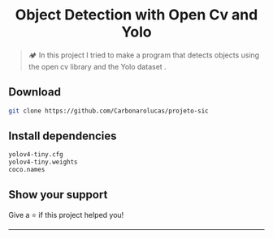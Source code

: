 <h1 align="center">Object Detection with Open Cv and Yolo</h1>
<p>


> 🏕 In this project I tried to make a program that detects objects using the open cv library and the Yolo dataset .

## Download

```sh
git clone https://github.com/Carbonarolucas/projeto-sic
```

## Install dependencies

```sh
yolov4-tiny.cfg
yolov4-tiny.weights
coco.names
```




## Show your support

Give a ⭐️ if this project helped you!

***
